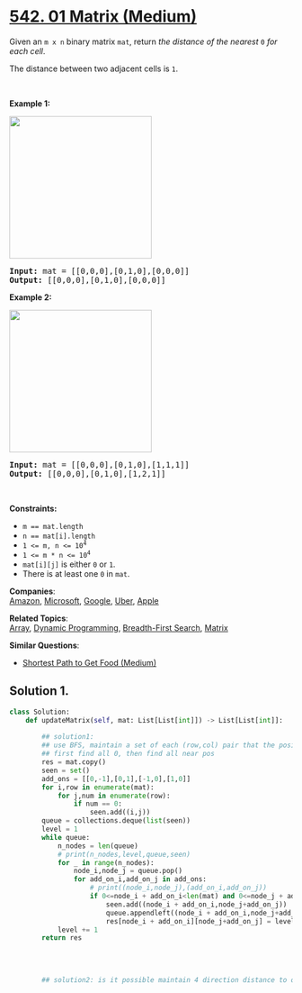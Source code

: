 # [542. 01 Matrix (Medium)](https://leetcode.com/problems/01-matrix/)

<p>Given an <code>m x n</code> binary matrix <code>mat</code>, return <em>the distance of the nearest </em><code>0</code><em> for each cell</em>.</p>

<p>The distance between two adjacent cells is <code>1</code>.</p>

<p>&nbsp;</p>
<p><strong>Example 1:</strong></p>
<img alt="" src="https://assets.leetcode.com/uploads/2021/04/24/01-1-grid.jpg" style="width: 253px; height: 253px;">
<pre><strong>Input:</strong> mat = [[0,0,0],[0,1,0],[0,0,0]]
<strong>Output:</strong> [[0,0,0],[0,1,0],[0,0,0]]
</pre>

<p><strong>Example 2:</strong></p>
<img alt="" src="https://assets.leetcode.com/uploads/2021/04/24/01-2-grid.jpg" style="width: 253px; height: 253px;">
<pre><strong>Input:</strong> mat = [[0,0,0],[0,1,0],[1,1,1]]
<strong>Output:</strong> [[0,0,0],[0,1,0],[1,2,1]]
</pre>

<p>&nbsp;</p>
<p><strong>Constraints:</strong></p>

<ul>
	<li><code>m == mat.length</code></li>
	<li><code>n == mat[i].length</code></li>
	<li><code>1 &lt;= m, n &lt;= 10<sup>4</sup></code></li>
	<li><code>1 &lt;= m * n &lt;= 10<sup>4</sup></code></li>
	<li><code>mat[i][j]</code> is either <code>0</code> or <code>1</code>.</li>
	<li>There is at least one <code>0</code> in <code>mat</code>.</li>
</ul>


**Companies**:  
[Amazon](https://leetcode.com/company/amazon), [Microsoft](https://leetcode.com/company/microsoft), [Google](https://leetcode.com/company/google), [Uber](https://leetcode.com/company/uber), [Apple](https://leetcode.com/company/apple)

**Related Topics**:  
[Array](https://leetcode.com/tag/array/), [Dynamic Programming](https://leetcode.com/tag/dynamic-programming/), [Breadth-First Search](https://leetcode.com/tag/breadth-first-search/), [Matrix](https://leetcode.com/tag/matrix/)

**Similar Questions**:
* [Shortest Path to Get Food (Medium)](https://leetcode.com/problems/shortest-path-to-get-food/)

## Solution 1.

```py
class Solution:
    def updateMatrix(self, mat: List[List[int]]) -> List[List[int]]:
        
        ## solution1:
        ## use BFS, maintain a set of each (row,col) pair that the position we see before
        ## first find all 0, then find all near pos
        res = mat.copy()
        seen = set()
        add_ons = [[0,-1],[0,1],[-1,0],[1,0]]
        for i,row in enumerate(mat):
            for j,num in enumerate(row):
                if num == 0:
                    seen.add((i,j))
        queue = collections.deque(list(seen))
        level = 1
        while queue:
            n_nodes = len(queue)
            # print(n_nodes,level,queue,seen)
            for _ in range(n_nodes):
                node_i,node_j = queue.pop()
                for add_on_i,add_on_j in add_ons:
                    # print((node_i,node_j),(add_on_i,add_on_j))
                    if 0<=node_i + add_on_i<len(mat) and 0<=node_j + add_on_j<len(mat[0]) and (node_i + add_on_i,node_j+add_on_j) not in seen:
                        seen.add((node_i + add_on_i,node_j+add_on_j))
                        queue.appendleft((node_i + add_on_i,node_j+add_on_j))
                        res[node_i + add_on_i][node_j+add_on_j] = level
            level += 1
        return res
        
            
            
        
        ## solution2: is it possible maintain 4 direction distance to one?

```